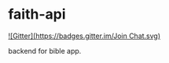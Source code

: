 faith-api
=========
[![Gitter](https://badges.gitter.im/Join Chat.svg)](https://gitter.im/thewillhuang/faith-api?utm_source=badge&utm_medium=badge&utm_campaign=pr-badge&utm_content=badge)

backend for bible app.
